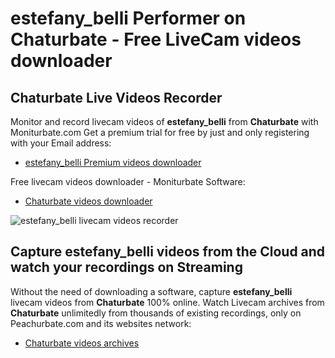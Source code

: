 # estefany_belli Performer on Chaturbate - Free LiveCam videos downloader

## Chaturbate Live Videos Recorder

Monitor and record livecam videos of **estefany_belli** from **Chaturbate** with Moniturbate.com
Get a premium trial for free by just and only registering with your Email address:
* [estefany_belli Premium videos downloader](https://moniturbate.com/request-demo-licence-key.html)

Free livecam videos downloader - Moniturbate Software:
* [Chaturbate videos downloader](https://moniturbate.com/moniturbate-download-software.html)

![estefany_belli livecam videos recorder](https://peachurnet.com/templates/moniturbate-software.png)


## Capture estefany_belli videos from the Cloud and watch your recordings on Streaming

Without the need of downloading a software, capture **estefany_belli** livecam videos from **Chaturbate** 100% online.
Watch Livecam archives from **Chaturbate** unlimitedly from thousands of existing recordings, only on Peachurbate.com and its websites network:
* [Chaturbate videos archives](https://peachurnet.com/)